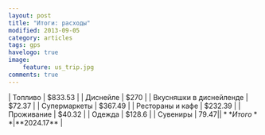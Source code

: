 ```yaml
---
layout: post
title: "Итоги: расходы"
modified: 2013-09-05
category: articles
tags: gps
havelogo: true
image:
    feature: us_trip.jpg
comments: true
---
```


| Топливо                   | $833.53 |
| Диснейле                  | $270    |
| Вкусняшки в диснейленде	| $72.37  |
| Супермаркеты				| $367.49 |
| Рестораны и кафе	 		| $232.39 |
| Проживание				| $40.32  |
| Одежда				    | $128.6  |
| Сувениры					| $79.47  |
| **Итого**					| **$2024.17** |
